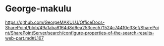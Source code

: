 # George-makulu

https://github.com/GeorgeMAKULU/OfficeDocs-SharePoint/blob/49a1aba8164d8d6ea253cec571524c74410e33ef/SharePoint/SharePointServer/search/configure-properties-of-the-search-results-web-part.md#L167
